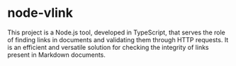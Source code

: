 # node-vlink
This project is a Node.js tool, developed in TypeScript, that serves the role of finding links in documents and validating them through HTTP requests. It is an efficient and versatile solution for checking the integrity of links present in Markdown documents.
